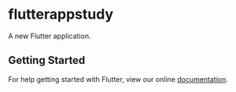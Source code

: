 # flutterappstudy

A new Flutter application.

## Getting Started

For help getting started with Flutter, view our online
[documentation](https://flutter.io/).
